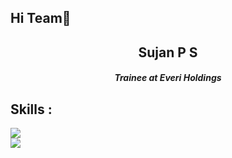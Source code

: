 <h2>Hi Team👋 </h2>

<h2 align="center">Sujan P S</h2>
<h5 align="center">Trainee at Everi Holdings</h5>

## Skills :
<p>
  <a href="https://go-skill-icons.vercel.app/">
    <img src="https://go-skill-icons.vercel.app/api/icons?i=html,css,js,angular,dotnet" />
    <br>
    <img src="https://go-skill-icons.vercel.app/api/icons?i=cs,c,java,mysql,sqlserver,typescript" />

  </a>
</p>

